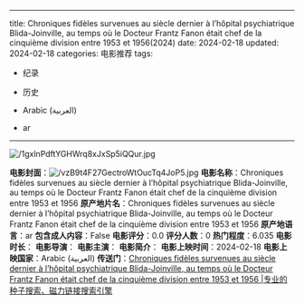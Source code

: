 
---
title: Chroniques fidèles survenues au siècle dernier à l’hôpital psychiatrique Blida-Joinville, au temps où le Docteur Frantz Fanon était chef de la cinquième division entre 1953 et 1956(2024)
date: 2024-02-18
updated: 2024-02-18
categories: 电影推荐
tags:

- 纪录
- 历史

- Arabic (العربية)
- ar
---

<img src="https://image.tmdb.org/t/p/original/1gxlnPdftYGHWrq8xJxSp5iQQur.jpg" alt="/1gxlnPdftYGHWrq8xJxSp5iQQur.jpg" title="/1gxlnPdftYGHWrq8xJxSp5iQQur.jpg">

**电影封面**：<img src="https://image.tmdb.org/t/p/w200/vzB9t4F27GectroWtOucTq4JoP5.jpg" alt="/vzB9t4F27GectroWtOucTq4JoP5.jpg" title="/vzB9t4F27GectroWtOucTq4JoP5.jpg">
**电影名称**：Chroniques fidèles survenues au siècle dernier à l’hôpital psychiatrique Blida-Joinville, au temps où le Docteur Frantz Fanon était chef de la cinquième division entre 1953 et 1956
**原产地片名**：Chroniques fidèles survenues au siècle dernier à l’hôpital psychiatrique Blida-Joinville, au temps où le Docteur Frantz Fanon était chef de la cinquième division entre 1953 et 1956
**原产地语言**：ar
**包含成人内容**：False
**电影评分**：0.0
**评分人数**：0
**热门程度**：6.035
**电影时长**：
**电影导演**：
**电影主演**：
**电影简介**：
**电影上映时间**：2024-02-18
**电影上映国家**：Arabic (العربية)
**传送门**：[Chroniques fidèles survenues au siècle dernier à l’hôpital psychiatrique Blida-Joinville, au temps où le Docteur Frantz Fanon était chef de la cinquième division entre 1953 et 1956 |专业的种子搜索、磁力链接搜索引擎](https://movie.amd794.com:2083/?search=Chroniques%20fid%C3%A8les%20survenues%20au%20si%C3%A8cle%20dernier%20%C3%A0%20l%E2%80%99h%C3%B4pital%20psychiatrique%20Blida-Joinville%2C%20au%20temps%20o%C3%B9%20le%20Docteur%20Frantz%20Fanon%20%C3%A9tait%20chef%20de%20la%20cinqui%C3%A8me%20division%20entre%201953%20et%201956&ordering=&mode=match_phrase&page_size=10&page=1)


